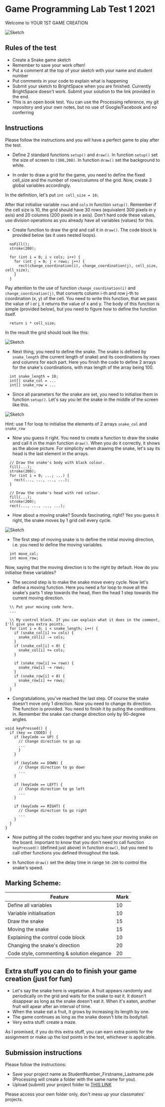 # Game Programming Lab Test 1 2021

Welcome to YOUR 1ST GAME CREATION

![Sketch](images/labtest1_snake_game.png)

## Rules of the test
- Create a Snake game sketch
- Remember to save your work often!
- Put a comment at the top of your sketch with your name and student number
- Put comments in your code to explain what is happening
- Submit your sketch to BrightSpace when you are finished. Currently BrightSpace doesn't work. Submit your solution to the link provided in the end.
- This is an open book test. You can use the Processing reference, my git repository and your own notes, but no use of Google/Facebook and no conferring


## Instructions
Please follow the instructions and you will have a perfect game to play after the test.

- Define 2 standard functions ```setup()``` and ```draw()```. In function ```setup()``` set the size of screen to ```(300,200)```. In function ```draw()``` set the background to white.

- In order to draw a grid for the game, you need to define the fixed cell_size and the number of rows/columns of the grid. Now, create 3 global variables accordingly.

In the definition, let's put ```int cell_size = 10;``` 

After that initialise variable ```rows``` and ```cols``` in function ```setup()```. Remember if the cell size is 10, the grid should have 30 rows (equivalent 300 pixels in y axis) and 20 columns (200 pixels in x axis). Don't hard code these values, use division operations as you already have all variables (values) for this.

- Create function to draw the grid and call it in ```draw()```. The code block is provided below (as it uses nested loops).
```
  noFill();
  stroke(200);
  
  for (int i = 0; i < cols; i++) {
    for (int j = 0; j < rows; j++) {
      rect(change_coordination(i), change_coordination(j), cell_size, cell_size);
    }
  }
```

Pay attention to the use of function ```change_coordination(i)``` and ```change_coordination(j)```, that converts column i-th and row j-th to coordination (x, y) of the cell. You need to write this function, that we pass the value of i or j, it returns the value of x and y. The body of this function is simple (provided below), but you need to figure how to define the function itself.
```
  return i * cell_size;
```

In the result the grid should look like this:

![Sketch](images/labtest1_board.png)

- Next thing, you need to define the snake. The snake is defined by ```snake_length``` (the current length of snake) and its coordinations by rows and columns for each part. Here you finish the code to define 2 arrays for the snake's coordinations, with max length of the array being 100.
```
  int snake_length = 10;
  int[] snake_col = ...
  int[] snake_row = ...
``` 

- Since all parameters for the snake are set, you need to initialise them in function ```setup()```. Let's say you let the snake in the middle of the screen like this.

![Sketch](images/labtest1_snake.png)

Hint: use 1 for loop to initialise the elements of 2 arrays ```snake_col``` and ```snake_row```

- Now you guess it right. You need to create a function to draw the snake and call it in the main function ```draw()```. When you do it correctly, it shows as the above picture. For simplicity when drawing the snake, let's say its head is the last element in the arrays.
```
  // Draw the snake's body with black colour.
  fill(...);
  stroke(200);
  for (int i = 0; ...; ...) {
    rect(..., ..., ..., ...);
  }
  
  // Draw the snake's head with red colour.
  fill(...);
  stroke(200);
  rect(..., ..., ..., ...);
```

- How about a moving snake? Sounds fascinating, right? Yes you guess it right, the snake moves by 1 grid cell every cycle.

![Sketch](images/labtest1_snake_move.png)

- The first step of moving snake is to define the initial moving direction, i.e. you need to define the moving variables.
```
  int move_col;
  int move_row;
```
Now, saying that the moving direction is to the right by default. How do you initialise these variables?

- The second step is to make the snake move every cycle. Now let's define a moving function. Here you need a for loop to move all the snake's parts 1 step towards the head, then the head 1 step towards the current moving direction.
```
  \\ Put your moving code here.
  ...
  
  \\ My control block. If you can explain what it does in the comment, I'll give you extra points.
  for (int i = 0; i < snake_length; i++) {
    if (snake_col[i] >= cols) {
      snake_col[i] -= cols;
    }
    if (snake_col[i] < 0) {
      snake_col[i] += cols;
    }
    
    if (snake_row[i] >= rows) {
      snake_row[i] -= rows;
    }
    if (snake_row[i] < 0) {
      snake_row[i] += rows;
    }
  }
```

- Congratulations, you've reached the last step. Of course the snake doesn't move only 1 direction. Now you need to change its direction. The function is provided. You need to finish it by puting the conditions in. Remember the snake can change direction only by 90-degree angles.
```
void keyPressed() {
  if (key == CODED) {
    if (keyCode == UP) {
      // Change direction to go up
      ...
      }
    }
    
    if (keyCode == DOWN) {
      // Change direction to go down
      ...
    }
    
    if (keyCode == LEFT) {
      // Change direction to go left
      ...
    }
    
    if (keyCode == RIGHT) {
      // Change direction to go right
      ...
    }
  }
}
```

- Now putting all the codes together and you have your moving snake on the board. Important to know that you don't need to call function ```keyPressed()``` (defined just above) in function ```draw()```, but you need to call other functions you defined throughout the task. 

- In function ```draw()``` set the delay time in range ```50-200``` to control the snake's speed.


## Marking Scheme:

| Feature | Mark |
|---------|------|
| Define all variables | 10 |
| Variable initialisation | 10 |
| Draw the snake | 15 |
| Moving the snake | 15 |
| Explaining the control code block | 10 |
| Changing the snake's direction | 20 |
| Code style, commenting & solution elegance | 20 |

## Extra stuff you can do to finish your game creation (just for fun)

- Let's say the snake here is vegetarian. A fruit appears randomly and periodically on the grid and waits for the snake to eat it. It doesn't disappear as long as the snake doesn't eat it. When it's eaten, another fruit will apear after an interval of time.
- When the snake eat a fruit, it grows by increasing its length by one.
- The game continues as long as the snake doesn't bite its body/tail.
- Very extra stuff: create a maze.

As I promised, if you do this extra stuff, you can earn extra points for the assignment or make up the lost points in the test, whichever is applicable.

## Submission instructions

Please follow the instructions:

- Save your project name as StudentNumber_Firstname_Lastname.pde (Processing will create a folder with the same name for you).
- Upload (submit) your project folder to [THIS LINK](https://drive.google.com/drive/folders/1tR_7HSqNQIFY6Jk_J2Ln5UuLOAUz90WK?usp=sharing)

Please access your own folder only, don't mess up your classmates' projects.

